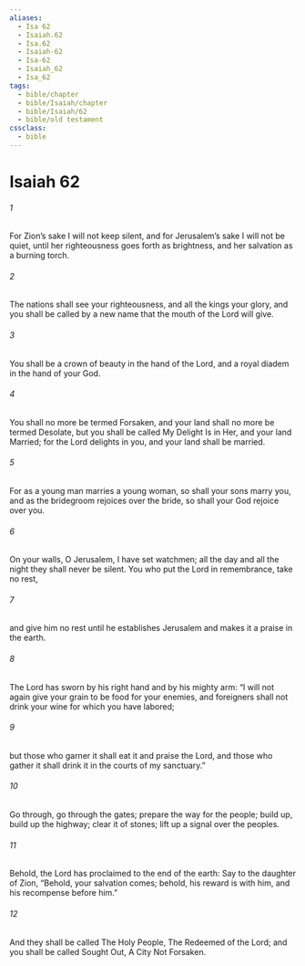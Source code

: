 ```yaml
---
aliases:
  - Isa 62
  - Isaiah.62
  - Isa.62
  - Isaiah-62
  - Isa-62
  - Isaiah_62
  - Isa_62
tags:
  - bible/chapter
  - bible/Isaiah/chapter
  - bible/Isaiah/62
  - bible/old testament
cssclass:
  - bible
---
```


# Isaiah 62

###### 1
For Zion’s sake I will not keep silent, and for Jerusalem’s sake I will not be quiet,   until her righteousness goes forth as brightness, and her salvation as a burning torch.
###### 2
The nations shall see your righteousness, and all the kings your glory,   and you shall be called by a new name that the mouth of the Lord will give.
###### 3
You shall be a crown of beauty in the hand of the Lord, and a royal diadem in the hand of your God.
###### 4
You shall no more be termed Forsaken, and your land shall no more be termed Desolate,   but you shall be called My Delight Is in Her, and your land Married; for the Lord delights in you, and your land shall be married.
###### 5
For as a young man marries a young woman, so shall your sons marry you, and as the bridegroom rejoices over the bride, so shall your God rejoice over you.
###### 6
On your walls, O Jerusalem, I have set watchmen; all the day and all the night they shall never be silent. You who put the Lord in remembrance, take no rest,
###### 7
and give him no rest until he establishes Jerusalem and makes it a praise in the earth.
###### 8
The Lord has sworn by his right hand and by his mighty arm: “I will not again give your grain to be food for your enemies,   and foreigners shall not drink your wine for which you have labored;
###### 9
but those who garner it shall eat it and praise the Lord, and those who gather it shall drink it in the courts of my sanctuary.”
###### 10
Go through, go through the gates;   prepare the way for the people;   build up, build up the highway; clear it of stones;   lift up a signal over the peoples.
###### 11
Behold, the Lord has proclaimed to the end of the earth:   Say to the daughter of Zion,   “Behold, your salvation comes; behold, his reward is with him, and his recompense before him.”
###### 12
And they shall be called The Holy People, The Redeemed of the Lord;   and you shall be called Sought Out, A City Not Forsaken.


